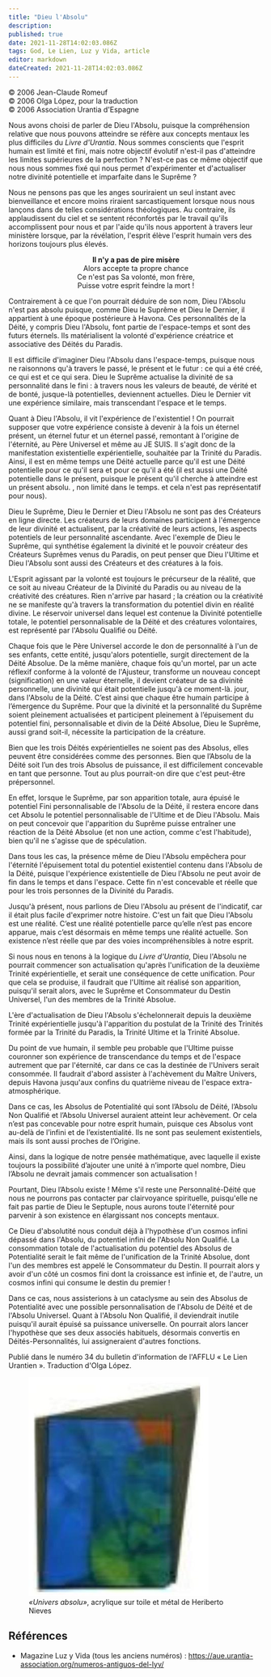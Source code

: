 ```yaml
---
title: "Dieu l'Absolu"
description: 
published: true
date: 2021-11-28T14:02:03.086Z
tags: God, Le Lien, Luz y Vida, article
editor: markdown
dateCreated: 2021-11-28T14:02:03.086Z
---
```


<p class="v-card v-sheet theme--light gray lighten-3 px-2">© 2006 Jean-Claude Romeuf<br>© 2006 Olga López, pour la traduction<br>© 2006 Association Urantia d'Espagne </p>


Nous avons choisi de parler de Dieu l'Absolu, puisque la compréhension relative que nous pouvons atteindre se réfère aux concepts mentaux les plus difficiles du _Livre d'Urantia_. Nous sommes conscients que l'esprit humain est limité et fini, mais notre objectif évolutif n'est-il pas d'atteindre les limites supérieures de la perfection ? N'est-ce pas ce même objectif que nous nous sommes fixé qui nous permet d'expérimenter et d'actualiser notre divinité potentielle et imparfaite dans le Suprême ?

Nous ne pensons pas que les anges souriraient un seul instant avec bienveillance et encore moins riraient sarcastiquement lorsque nous nous lançons dans de telles considérations théologiques. Au contraire, ils applaudissent du ciel et se sentent réconfortés par le travail qu'ils accomplissent pour nous et par l'aide qu'ils nous apportent à travers leur ministère lorsque, par la révélation, l'esprit élève l'esprit humain vers des horizons toujours plus élevés.

<p style="text-align:center;">
<b>Il n'y a pas de pire misère</b><br>
Alors accepte ta propre chance<br>
Ce n'est pas Sa volonté, mon frère, <br>
Puisse votre esprit feindre la mort !<br>
</p>

Contrairement à ce que l'on pourrait déduire de son nom, Dieu l'Absolu n'est pas absolu puisque, comme Dieu le Suprême et Dieu le Dernier, il appartient à une époque postérieure à Havona. Ces personnalités de la Déité, y compris Dieu l'Absolu, font partie de l'espace-temps et sont des futurs éternels. Ils matérialisent la volonté d'expérience créatrice et associative des Déités du Paradis.

Il est difficile d'imaginer Dieu l'Absolu dans l'espace-temps, puisque nous ne raisonnons qu'à travers le passé, le présent et le futur : ce qui a été créé, ce qui est et ce qui sera. Dieu le Suprême actualise la divinité de sa personnalité dans le fini : à travers nous les valeurs de beauté, de vérité et de bonté, jusque-là potentielles, deviennent actuelles. Dieu le Dernier vit une expérience similaire, mais transcendant l'espace et le temps.

Quant à Dieu l'Absolu, il vit l'expérience de l'existentiel ! On pourrait supposer que votre expérience consiste à devenir à la fois un éternel présent, un éternel futur et un éternel passé, remontant à l'origine de l'éternité, au Père Universel et même au JE SUIS. Il s'agit donc de la manifestation existentielle expérientielle, souhaitée par la Trinité du Paradis. Ainsi, il est en même temps une Déité actuelle parce qu'il est une Déité potentielle pour ce qu'il sera et pour ce qu'il a été (il est aussi une Déité potentielle dans le présent, puisque le présent qu'il cherche à atteindre est un présent absolu. , non limité dans le temps. et cela n'est pas représentatif pour nous).

Dieu le Suprême, Dieu le Dernier et Dieu l'Absolu ne sont pas des Créateurs en ligne directe. Les créateurs de leurs domaines participent à l'émergence de leur divinité et actualisent, par la créativité de leurs actions, les aspects potentiels de leur personnalité ascendante. Avec l'exemple de Dieu le Suprême, qui synthétise également la divinité et le pouvoir créateur des Créateurs Suprêmes venus du Paradis, on peut penser que Dieu l'Ultime et Dieu l'Absolu sont aussi des Créateurs et des créatures à la fois.

L'Esprit agissant par la volonté est toujours le précurseur de la réalité, que ce soit au niveau Créateur de la Divinité du Paradis ou au niveau de la créativité des créatures. Rien n'arrive par hasard ; la création ou la créativité ne se manifeste qu'à travers la transformation du potentiel divin en réalité divine. Le réservoir universel dans lequel est contenue la Divinité potentielle totale, le potentiel personnalisable de la Déité et des créatures volontaires, est représenté par l'Absolu Qualifié ou Déité.

Chaque fois que le Père Universel accorde le don de personnalité à l'un de ses enfants, cette entité, jusqu'alors potentielle, surgit directement de la Déité Absolue. De la même manière, chaque fois qu'un mortel, par un acte réflexif conforme à la volonté de l'Ajusteur, transforme un nouveau concept (signification) en une valeur éternelle, il devient créateur de sa divinité personnelle, une divinité qui était potentielle jusqu'à ce moment-là. jour, dans l'Absolu de la Déité. C’est ainsi que chaque être humain participe à l’émergence du Suprême. Pour que la divinité et la personnalité du Suprême soient pleinement actualisées et participent pleinement à l’épuisement du potentiel fini, personnalisable et divin de la Déité Absolue, Dieu le Suprême, aussi grand soit-il, nécessite la participation de la créature.

Bien que les trois Déités expérientielles ne soient pas des Absolus, elles peuvent être considérées comme des personnes. Bien que l’Absolu de la Déité soit l’un des trois Absolus de puissance, il est difficilement concevable en tant que personne. Tout au plus pourrait-on dire que c'est peut-être prépersonnel.

En effet, lorsque le Suprême, par son apparition totale, aura épuisé le potentiel Fini personnalisable de l'Absolu de la Déité, il restera encore dans cet Absolu le potentiel personnalisable de l'Ultime et de Dieu l'Absolu. Mais on peut concevoir que l'apparition du Suprême puisse entraîner une réaction de la Déité Absolue (et non une action, comme c'est l'habitude), bien qu'il ne s'agisse que de spéculation.

Dans tous les cas, la présence même de Dieu l'Absolu empêchera pour l'éternité l'épuisement total du potentiel existentiel contenu dans l'Absolu de la Déité, puisque l'expérience existentielle de Dieu l'Absolu ne peut avoir de fin dans le temps et dans l'espace. Cette fin n'est concevable et réelle que pour les trois personnes de la Divinité du Paradis.

Jusqu'à présent, nous parlions de Dieu l'Absolu au présent de l'indicatif, car il était plus facile d'exprimer notre histoire. C'est un fait que Dieu l'Absolu est une réalité. C’est une réalité potentielle parce qu’elle n’est pas encore apparue, mais c’est désormais en même temps une réalité actuelle. Son existence n’est réelle que par des voies incompréhensibles à notre esprit.

Si nous nous en tenons à la logique du _Livre d'Urantia_, Dieu l'Absolu ne pourrait commencer son actualisation qu'après l'unification de la deuxième Trinité expérientielle, et serait une conséquence de cette unification. Pour que cela se produise, il faudrait que l'Ultime ait réalisé son apparition, puisqu'il serait alors, avec le Suprême et Consommateur du Destin Universel, l'un des membres de la Trinité Absolue.

L'ère d'actualisation de Dieu l'Absolu s'échelonnerait depuis la deuxième Trinité expérientielle jusqu'à l'apparition du postulat de la Trinité des Trinités formée par la Trinité du Paradis, la Trinité Ultime et la Trinité Absolue.

Du point de vue humain, il semble peu probable que l'Ultime puisse couronner son expérience de transcendance du temps et de l'espace autrement que par l'éternité, car dans ce cas la destinée de l'Univers serait consommée. Il faudrait d'abord assister à l'achèvement du Maître Univers, depuis Havona jusqu'aux confins du quatrième niveau de l'espace extra-atmosphérique.

Dans ce cas, les Absolus de Potentialité qui sont l’Absolu de Déité, l’Absolu Non Qualifié et l’Absolu Universel auraient atteint leur achèvement. Or cela n’est pas concevable pour notre esprit humain, puisque ces Absolus vont au-delà de l’infini et de l’existentialité. Ils ne sont pas seulement existentiels, mais ils sont aussi proches de l’Origine.

Ainsi, dans la logique de notre pensée mathématique, avec laquelle il existe toujours la possibilité d’ajouter une unité à n’importe quel nombre, Dieu l’Absolu ne devrait jamais commencer son actualisation !

Pourtant, Dieu l’Absolu existe ! Même s'il reste une Personnalité-Déité que nous ne pourrons pas contacter par clairvoyance spirituelle, puisqu'elle ne fait pas partie de Dieu le Septuple, nous aurons toute l'éternité pour parvenir à son existence en élargissant nos concepts mentaux.

Ce Dieu d'absolutité nous conduit déjà à l'hypothèse d'un cosmos infini dépassé dans l'Absolu, du potentiel infini de l'Absolu Non Qualifié. La consommation totale de l'actualisation du potentiel des Absolus de Potentialité serait le fait même de l'unification de la Trinité Absolue, dont l'un des membres est appelé le Consommateur du Destin. Il pourrait alors y avoir d'un côté un cosmos fini dont la croissance est infinie et, de l'autre, un cosmos infini qui consume le destin du premier !

Dans ce cas, nous assisterions à un cataclysme au sein des Absolus de Potentialité avec une possible personnalisation de l'Absolu de Déité et de l'Absolu Universel. Quant à l'Absolu Non Qualifié, il deviendrait inutile puisqu'il aurait épuisé sa puissance universelle. On pourrait alors lancer l'hypothèse que ses deux associés habituels, désormais convertis en Déités-Personnalités, lui assigneraient d'autres fonctions.

Publié dans le numéro 34 du bulletin d'information de l'AFFLU « Le Lien Urantien ». Traduction d'Olga López.

<figure id="Figure_1" class="image urantiapedia">
<img src="/image/article/Luz_y_Vida/LyV6/03.jpg">
<figcaption><em>«Univers absolu»</em>, acrylique sur toile et métal de Heriberto Nieves</figcaption>
</figure>

## Références

- Magazine Luz y Vida (tous les anciens numéros) : https://aue.urantia-association.org/numeros-antiguos-del-lyv/

